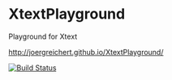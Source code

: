 XtextPlayground
===============

Playground for Xtext

http://joergreichert.github.io/XtextPlayground/

[![Build Status](https://travis-ci.org/jrlover/XtextPlayground.png?branch=master)](https://travis-ci.org/jrlover/XtextPlayground)
